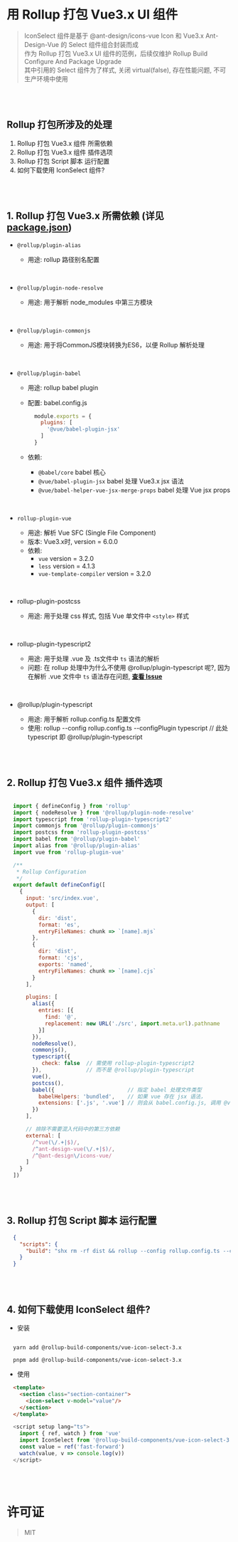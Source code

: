 # 用 Rollup 打包 Vue3.x UI 组件
> IconSelect 组件是基于 @ant-design/icons-vue Icon 和 Vue3.x Ant-Design-Vue 的 Select 组件组合封装而成  
> 作为 Rollup 打包 Vue3.x UI 组件的范例，后续仅维护 Rollup Build Configure And Package Upgrade   
> 其中引用的 Select 组件为了样式, 关闭 virtual(false), 存在性能问题, 不可生产环境中使用


<br/>
<br/>


## Rollup 打包所涉及的处理

1. Rollup 打包 Vue3.x 组件 所需依赖
2. Rollup 打包 Vue3.x 组件 插件选项
3. Rollup 打包 Script 脚本 运行配置
4. 如何下载使用 IconSelect 组件?


<br/>
<br/>


## 1. Rollup 打包 Vue3.x 所需依赖 (详见 [package.json](https://github.com/rollup-build-components/vue-icon-select-3.x/blob/main/package.json))

- `@rollup/plugin-alias`

    - 用途: rollup 路径别名配置

<br/>

- `@rollup/plugin-node-resolve`

    - 用途: 用于解析 node_modules 中第三方模块

<br/>

- `@rollup/plugin-commonjs`

    - 用途: 用于将CommonJS模块转换为ES6，以便 Rollup 解析处理

<br/>

- `@rollup/plugin-babel`

    - 用途: rollup babel plugin

    - 配置: babel.config.js
      ```javascript
        module.exports = {
          plugins: [
            '@vue/babel-plugin-jsx'
          ]
        }
      ```

    - 依赖:
        - `@babel/core` babel 核心
        - `@vue/babel-plugin-jsx` babel 处理 Vue3.x jsx 语法
        - `@vue/babel-helper-vue-jsx-merge-props` babel 处理 Vue jsx props

<br/>

- `rollup-plugin-vue`

    - 用途: 解析 Vue SFC (Single File Component)
    - 版本: Vue3.x时, version = 6.0.0
    - 依赖:
      - `vue` version = 3.2.0
      - `less` version = 4.1.3
      - `vue-template-compiler` version = 3.2.0

<br/>

- rollup-plugin-postcss

    - 用途: 用于处理 css 样式, 包括 Vue 单文件中 `<style>` 样式

<br/>

- rollup-plugin-typescript2

    - 用途: 用于处理 .vue 及 .ts文件中 `ts` 语法的解析
    - 问题: 在 rollup 处理中为什么不使用 @rollup/plugin-typescript 呢?, 因为在解析 .vue 文件中 `ts` 语法存在问题, **[查看 Issue](https://github.com/vuejs/rollup-plugin-vue/issues/400)**

<br/>

- @rollup/plugin-typescript

    - 用途: 用于解析 rollup.config.ts 配置文件
    - 使用: rollup --config rollup.config.ts --configPlugin typescript // 此处 typescript 即 @rollup/plugin-typescript

<br/>
<br/>


## 2. Rollup 打包 Vue3.x 组件 插件选项

  ```javascript

    import { defineConfig } from 'rollup'
    import { nodeResolve } from '@rollup/plugin-node-resolve'
    import typescript from 'rollup-plugin-typescript2'
    import commonjs from '@rollup/plugin-commonjs'
    import postcss from 'rollup-plugin-postcss'
    import babel from '@rollup/plugin-babel'
    import alias from '@rollup/plugin-alias'
    import vue from 'rollup-plugin-vue'

    /**
     * Rollup Configuration
     */
    export default defineConfig([
      {
        input: 'src/index.vue',
        output: [
          {
            dir: 'dist',
            format: 'es',
            entryFileNames: chunk => `[name].mjs`
          },
          {
            dir: 'dist',
            format: 'cjs',
            exports: 'named',
            entryFileNames: chunk => `[name].cjs`
          }
        ],

        plugins: [
          alias({
            entries: [{
              find: '@',
              replacement: new URL('./src', import.meta.url).pathname
            }]
          }),
          nodeResolve(),
          commonjs(),
          typescript({
             check: false  // 需使用 rollup-plugin-typescript2
          }),              // 而不是 @rollup/plugin-typescript
          vue(),
          postcss(),
          babel({                       // 指定 babel 处理文件类型
            babelHelpers: 'bundled',    // 如果 vue 存在 jsx 语法，
            extensions: ['.js', '.vue'] // 则会从 babel.config.js, 调用 @vue/babel-plugin-jsx 处理
          })
        ],

        // 排除不需要混入代码中的第三方依赖
        external: [
          /^vue(\/.+|$)/,
          /^ant-design-vue(\/.+|$)/,
          /^@ant-design\/icons-vue/
        ]
      }
    ])
  ```


<br/>
<br/>


## 3. Rollup 打包 Script 脚本 运行配置

  ```json
    {
      "scripts": {
        "build": "shx rm -rf dist && rollup --config rollup.config.ts --configPlugin typescript"
      }
    }
  ```


<br/>
<br/>


## 4. 如何下载使用 IconSelect 组件?

  - 安装
  ```shell

    yarn add @rollup-build-components/vue-icon-select-3.x

    pnpm add @rollup-build-components/vue-icon-select-3.x

  ```

  - 使用
  ```html
    <template>
      <section class="section-container">
        <icon-select v-model="value"/>
      </section>
    </template>
  ```

  ```javascript
    <script setup lang="ts">
      import { ref, watch } from 'vue'
      import IconSelect from '@rollup-build-components/vue-icon-select-3.x'
      const value = ref('fast-forward')
      watch(value, v => console.log(v))
    </script>
  ```

  
<br/>
<br/>


# 许可证
> MIT
